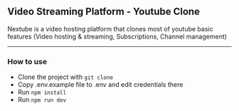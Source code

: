 ## Video Streaming Platform - Youtube Clone

Nextube is a video hosting platform that clones most of youtube basic features (Video hosting & streaming, Subscriptions, Channel management)

-----

### How to use

- Clone the project with `git clone`
- Copy .env.example file to .env and edit credentials there
- Run `npm install`
- Run `npm run dev`
